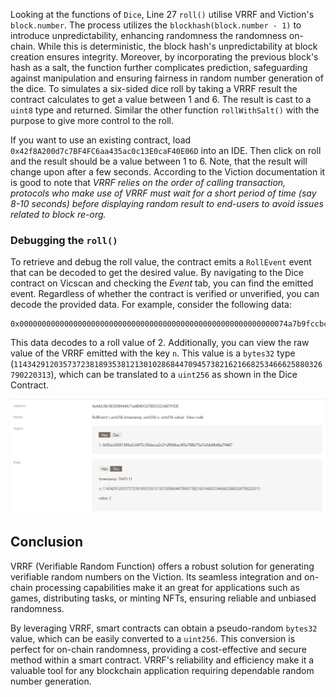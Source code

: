 Looking at the functions of `Dice`, Line 27 `roll()` utilise VRRF and Viction's `block.number`. The process utilizes the `blockhash(block.number - 1)` to introduce unpredictability, enhancing randomness the randomness on-chain. While this is deterministic, the block hash's unpredictability at block creation ensures integrity. Moreover, by incorporating the previous block's hash as a salt, the function further complicates prediction, safeguarding against manipulation and ensuring fairness in random number generation of the dice. To simulates a six-sided dice roll by taking a VRRF result the contract calculates to get a value between 1 and 6. The result is cast to a `uint8` type and returned. Similar the other function `rollWithSalt()` with the purpose to give more control to the roll. 

If you want to use an existing contract, load `0x42f8A200d7c7BF4FC6aa435ac0c13E0caF40E06D` into an IDE. Then click on roll and the result should be a value between 1 to 6. Note, that the result will change upon after a few seconds. According to the Viction documentation it is good to note that *VRRF relies on the order of calling transaction, protocols who make use of VRRF must wait for a short period of time (say 8-10 seconds) before displaying random result to end-users to avoid issues related to block re-org.*

### Debugging the `roll()`

To retrieve and debug the roll value, the contract emits a `RollEvent` event that can be decoded to get the desired value. By navigating to the Dice contract on Vicscan and checking the *Event* tab, you can find the emitted event. Regardless of whether the contract is verified or unverified, you can decode the provided data. For example, consider the following data:

```
0x000000000000000000000000000000000000000000000000000000000074a7b9fccbcb761acbe15e37f7956d80da55f601cf9444bc439ddadba7b93b32648a190000000000000000000000000000000000000000000000000000000000000002
```

This data decodes to a roll value of 2. Additionally, you can view the raw value of the VRRF emitted with the key `n`. This value is a `bytes32` type (`114342912035737238189353812130102868447094573821621668253466625880326790220313`), which can be translated to a `uint256` as shown in the Dice Contract.

![Roll Event Log](https://raw.githubusercontent.com/solide-project/awesome-learn-solidity/master/main/exploring-viction-ecosystem/build-with-viction-vrrf/assets/logs.png)

## Conclusion

VRRF (Verifiable Random Function) offers a robust solution for generating verifiable random numbers on the Viction. Its seamless integration and on-chain processing capabilities make it an great for applications such as games, distributing tasks, or minting NFTs, ensuring reliable and unbiased randomness.

By leveraging VRRF, smart contracts can obtain a pseudo-random `bytes32` value, which can be easily converted to a `uint256`. This conversion is perfect for on-chain randomness, providing a cost-effective and secure method within a smart contract. VRRF's reliability and efficiency make it a valuable tool for any blockchain application requiring dependable random number generation.
